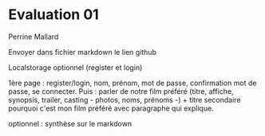 # Evaluation 01 

Perrine Mallard

Envoyer dans fichier markdown le lien github


Localstorage optionnel
(register et login)


1ère page : register/login, nom, prénom, mot de passe, confirmation mot de passe, se connecter. 
Puis : parler de notre film préféré (titre, affiche, synopsis, trailer, casting - photos, noms, prénoms -) + titre secondaire pourquoi c'est mon film préféré avec paragraphe qui explique. 

optionnel : synthèse sur le markdown